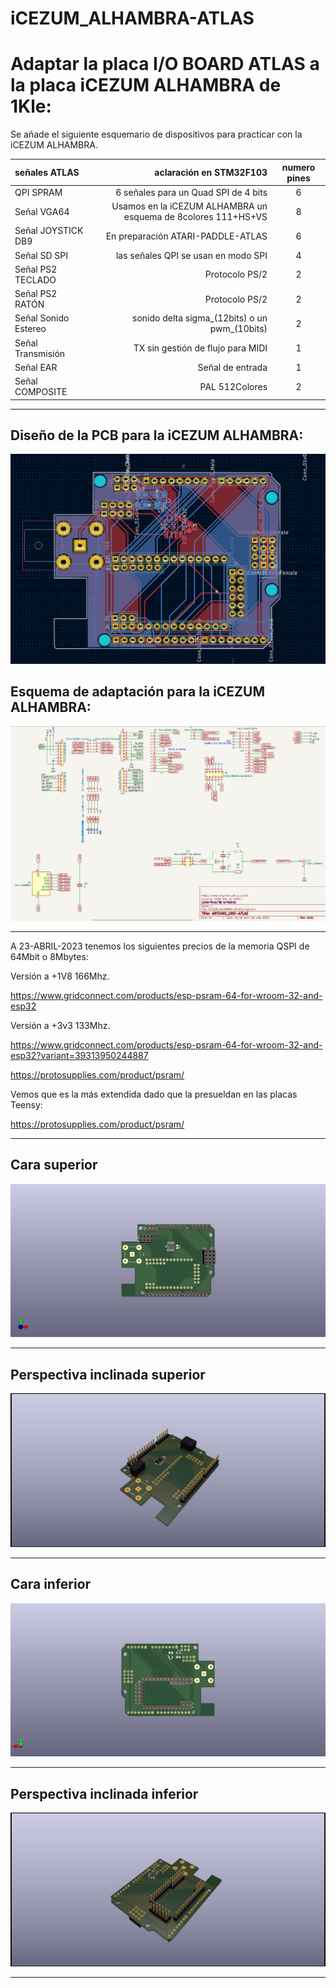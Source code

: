 # iCEZUM_ALHAMBRA-ATLAS
# Adaptar la placa I/O BOARD ATLAS a la placa iCEZUM ALHAMBRA de 1Kle:

Se añade el siguiente esquemario de dispositivos para practicar con la iCEZUM ALHAMBRA.

señales ATLAS| aclaración en STM32F103 | numero pines
| :--- | ---: | :---:
QPI SPRAM | 6 señales para un Quad SPI de 4 bits| 6
Señal VGA64 |Usamos en la iCEZUM ALHAMBRA un esquema de 8colores 111+HS+VS | 8
Señal JOYSTICK DB9 | En preparación ATARI-PADDLE-ATLAS  | 6
Señal SD SPI | las señales QPI se usan en modo SPI| 4
Señal PS2 TECLADO  | Protocolo PS/2 | 2
Señal PS2 RATÓN | Protocolo PS/2 | 2
Señal Sonido Estereo | sonido delta sigma_(12bits) o un pwm_(10bits)| 2
Señal Transmisión  | TX sin gestión de flujo para MIDI| 1
Señal EAR | Señal de entrada | 1
Señal COMPOSITE | PAL 512Colores | 2

---


## Diseño de la PCB para la iCEZUM ALHAMBRA:

![Diseño de la PCB para la iCEZUM ALHAMBRA](https://github.com/AtlasFPGA/iCEZUM_ALHAMBRA-ATLAS/blob/main/FOTOS/iCEZUM_ALAMBRA-ATLAS-PCB.png)

## Esquema de adaptación para la iCEZUM ALHAMBRA:

![Esquema de adaptación para la iCEZUM ALHAMBRA](https://github.com/AtlasFPGA/iCEZUM_ALHAMBRA-ATLAS/blob/main/FOTOS/iCEZUM_ALAMBRA-ATLAS-ESQUEMA-BETA-I.png)


---
A 23-ABRIL-2023 tenemos los siguientes precios de la memoria QSPI de 64Mbit o 8Mbytes:

Versión a +1V8 166Mhz.

https://www.gridconnect.com/products/esp-psram-64-for-wroom-32-and-esp32

Versión a +3v3 133Mhz.

https://www.gridconnect.com/products/esp-psram-64-for-wroom-32-and-esp32?variant=39313950244887

https://protosupplies.com/product/psram/

Vemos que es la más extendida dado que la presueldan en las placas Teensy:

https://protosupplies.com/product/psram/


---

## Cara superior

![Cara superior](https://github.com/AtlasFPGA/iCEZUM_ALHAMBRA-ATLAS/blob/main/FOTOS/iCEZUM_ALHAMBRA-ATLAS-3D-SUPERIOR.jpg)

---

## Perspectiva inclinada superior

![Perspectiva inclinada superior](https://github.com/AtlasFPGA/iCEZUM_ALHAMBRA-ATLAS/blob/main/FOTOS/iCEZUM_ALHAMBRA-ATLAS-3D-SUPERIOR-3D-PERSPECTIVA-INCLINADA-SUPERIOR.jpg)

---

## Cara inferior

![Cara inferior](https://github.com/AtlasFPGA/iCEZUM_ALHAMBRA-ATLAS/blob/main/FOTOS/iCEZUM_ALHAMBRA-ATLAS-3D-SUPERIOR-3D-INFERIOR.jpg)

---

## Perspectiva inclinada inferior

![Perspectiva inclinada inferior](https://github.com/AtlasFPGA/iCEZUM_ALHAMBRA-ATLAS/blob/main/FOTOS/iCEZUM_ALHAMBRA-ATLAS-3D-SUPERIOR-3D-PERSPECTIVA-INCLINADA-INFERIOR.jpg)

---
